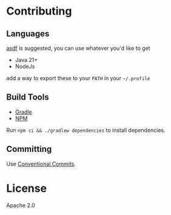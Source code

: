 <!--
SPDX-FileCopyrightText: Copyright © 2024 Caleb Cushing

SPDX-License-Identifier: CC-BY-NC-4.0
-->

# Contributing

## Languages

[asdf](https://asdf-vm.com) is suggested, you can use whatever you'd like to get

- Java 21+
- NodeJs

add a way to export these to your `PATH` in your `~/.profile`

## Build Tools

- [Gradle](https://docs.gradle.org/current/userguide/command_line_interface.html)
- [NPM](https://docs.npmjs.com/about-npm)

Run `npm ci && ./gradlew dependencies` to install dependencies.

## Committing

Use [Conventional Commits](https://www.conventionalcommits.org/en/v1.0.0/).

# License

Apache 2.0
